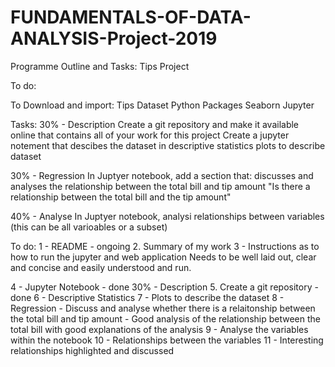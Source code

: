 # FUNDAMENTALS-OF-DATA-ANALYSIS-Project-2019
Programme Outline and Tasks: Tips Project

To do: 

 To Download and import: 
    Tips Dataset
Python Packages
    Seaborn
    Jupyter

Tasks:
30% - Description
    Create a git repository and make it available online that contains all of your work for this project
    Create a jupyter notement that descibes the dataset in 
        descriptive statistics
        plots to describe dataset

30% - Regression
    In Juptyer notebook, add a section that: 
        discusses and analyses the relationship between the total bill and tip amount
"Is there a relationship between the total bill and the tip amount"

40% - Analyse
    In Juptyer notebook, analysi relationships between variables (this can be all varioables or a subset)

To do: 
1 - README - ongoing
2. Summary of my work
3 - Instructions as to how to run the jupyter and web application
    Needs to be well laid out, clear and concise and easily understood and run.

4 - Jupyter Notebook - done
30% - Description
5. Create a git repository - done
6 - Descriptive Statistics
7 - Plots to describe the dataset
8 - Regression - Discuss and analyse whether there is a relaitonship between the total bill and tip amount - Good analysis of the relationship between the total bill with good explanations of the analysis
9 - Analyse the variables within the notebook
10 - Relationships between the variables
11 - Interesting relationships highlighted and discussed

